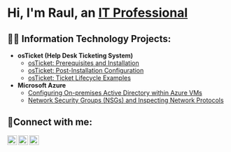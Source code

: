 <h1>Hi, I'm Raul, an <a href="https://linkedin.com/in/rpompa94">IT Professional</a></h1>

<h2>👨‍💻 Information Technology Projects:</h2>

- <b>osTicket (Help Desk Ticketing System)</b>
  - [osTicket: Prerequisites and Installation](https://github.com/raulpompa/osticket-prereqs)
  - [osTicket: Post-Installation Configuration](https://github.com/raulpompa/post-install-config)
  - [osTicket: Ticket Lifecycle Examples](https://github.com/raulpompa/ticket-lifecycle)
- <b>Microsoft Azure</b>
  - [Configuring On-premises Active Directory within Azure VMs](https://github.com/raulpompa/configure-ad)
  - [Network Security Groups (NSGs) and Inspecting Network Protocols](https://github.com/raulpompa/azure-network-protocols)

<h2>🤳Connect with me:</h2>

[<img align="left" alt="Josh | Twitter" width="22px" src="https://cdn.jsdelivr.net/npm/simple-icons@v3/icons/twitter.svg" />][twitter]
[<img align="left" alt="Josh | LinkedIn" width="22px" src="https://cdn.jsdelivr.net/npm/simple-icons@v3/icons/linkedin.svg" />][linkedin]
[<img align="left" alt="Josh | Instagram" width="22px" src="https://cdn.jsdelivr.net/npm/simple-icons@v3/icons/instagram.svg" />][instagram]

[twitter]: https://twitter.com/
[instagram]: https://www.instagram.com/
[linkedin]: https://linkedin.com/in/rpompa94

